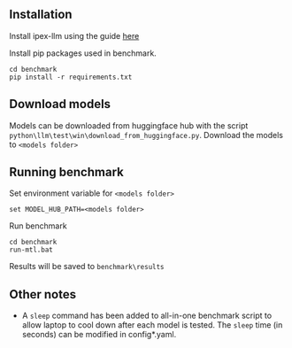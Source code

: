 ## Installation
Install ipex-llm using the guide [here](https://ipex-llm.readthedocs.io/en/latest/doc/LLM/Quickstart/install_windows_gpu.html)

Install pip packages used in benchmark.
``` 
cd benchmark
pip install -r requirements.txt
``` 

## Download models
Models can be downloaded from huggingface hub with the script `python\llm\test\win\download_from_huggingface.py`.
Download the models to `<models folder>`


## Running benchmark
Set environment variable for `<models folder>`
``` 
set MODEL_HUB_PATH=<models folder>
``` 

Run benchmark
``` 
cd benchmark
run-mtl.bat
``` 

Results will be saved to `benchmark\results`

## Other notes
- A `sleep` command has been added to all-in-one benchmark script to allow laptop to cool down after each model is tested. 
The `sleep` time (in seconds) can be modified in config*.yaml.
